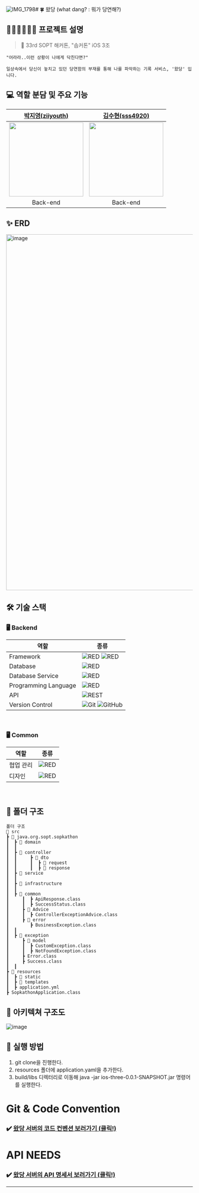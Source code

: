 ![IMG_1798](https://github.com/33th-SOPKATHON-TEAM-APP3/Server/assets/101448999/b353245e-058a-46cb-9ef4-90e05854b007)# 🍀 왔당 (what dang? : 뭐가 당연해?)


## 🙆🏻‍♀️🙅🏻‍♂️ 프로젝트 설명 
> 🌟 33rd SOPT 해커톤, "솝커톤" iOS 3조
~~~
"어라라..이런 상황이 나에게 닥친다면?"

일상속에서 당신이 놓치고 있던 당연함의 부재를 통해 나를 파악하는 기록 서비스, '왔당' 입니다.
~~~

## 💻 역할 분담 및 주요 기능
| [박지영(ziiyouth)](https://github.com/ziiyouth) | [김수현(sss4920)](https://github.com/sss4920) |
| :--------: | :--------: |
| <img src="https://github.com/ziiyouth.png" width="200px"/> | <img src="https://github.com/sss4920.png" width="200px"/> |
| Back-end | Back-end |



## ✨ ERD
<img width="961" alt="image" src="https://github.com/33th-SOPKATHON-TEAM-APP3/Server/assets/101448999/d1f2a4cd-dfcd-4e90-9173-16b2384b2f25">



<br />


## 🛠 기술 스택


### 🖥 Backend

|역할|종류|
|-|-|
|Framework|<img alt="RED" src ="https://img.shields.io/badge/SPRING-6DB33F.svg?&style=for-the-badge&logo=Spring&logoColor=white"/> <img alt="RED" src ="https://img.shields.io/badge/SPRING Boot-6DB33F.svg?&style=for-the-badge&logo=SpringBoot&logoColor=white"/>|
|Database|<img alt="RED" src ="https://img.shields.io/badge/Mysql-003545.svg?&style=for-the-badge&logo=Mysql&logoColor=white"/>|
|Database Service|<img alt="RED" src ="https://img.shields.io/badge/Amazon Rds-527FFF.svg?&style=for-the-badge&logo=AmazonRds&logoColor=white"/>|
|Programming Language|<img alt="RED" src ="https://img.shields.io/badge/JAVA-004027.svg?&style=for-the-badge&logo=Jameson&logoColor=white"/>|
|API|![REST](https://img.shields.io/badge/Rest-4B3263?style=for-the-badge&logo=rest&logoColor=white)                                     
|Version Control|![Git](https://img.shields.io/badge/git-%23F05033.svg?style=for-the-badge&logo=git&logoColor=white) ![GitHub](https://img.shields.io/badge/github-%23121011.svg?style=for-the-badge&logo=github&logoColor=white) |
<br />


### 🖥 Common
|역할|종류|
|-|-|
|협업 관리|<img alt="RED" src ="https://img.shields.io/badge/Notion-000000.svg?&style=for-the-badge&logo=Notion&logoColor=white"/> |
|디자인|<img alt="RED" src ="https://img.shields.io/badge/Figma-F24E1E.svg?&style=for-the-badge&logo=Figma&logoColor=white"/>|

<br />


## 📂 폴더 구조
```
폴더 구조
📂 src
┣ 📂 java.org.sopt.sopkathon
┃  ┣ 📂 domain
┃  ┃
┃  ┣ 📂 controller
┃  ┃     ┣ 📂 dto
┃  ┃     ┃  ┣ 📂 request
┃  ┃     ┃  ┣ 📂 response
┃  ┣ 📂 service
┃  ┃
┃  ┣ 📂 infrastructure
┃  ┃
┃  ┣ 📂 common
┃     ┃  ┣ ApiResponse.class
┃     ┃  ┣ SuccessStatus.class
┃     ┣ 📂 Advice
┃     ┃  ┣ ControllerExceptionAdvice.class
┃     ┣ 📂 error
┃        ┣ BusinessException.class
┃  ┃
┃  ┣ 📂 exception
┃     ┣ 📂 model
┃     ┃  ┣ CustomException.class
┃     ┃  ┣ NotFoundException.class
┃     ┣ Error.class
┃     ┣ Success.class
┃  ┃
┣ 📂 resources
┃  ┣ 📂 static
┃  ┣ 📂 templates
┃  ┣ application.yml
┣ SopkathonApplication.class

```
## 📢 아키텍쳐 구조도
![image](https://github.com/33th-SOPKATHON-TEAM-APP3/Server/assets/101448999/b191d373-e8bd-4c62-8fef-dd5fc0873090)


## 📢 실행 방법
1. git clone을 진행한다.
2. resources 폴더에 application.yaml을 추가한다.
3. build/libs 디렉터리로 이동해 java -jar ios-three-0.0.1-SNAPSHOT.jar 명령어를 실행한다.

# Git & Code Convention
### ✔️ [ 왔당 서버의 코드 컨벤션 보러가기 (클릭!) ](https://merciful-goldenrod-955.notion.site/Git-Convention-640d833fea504eb4aec83cf9cc52be4c?pvs=4)


# API NEEDS
### ✔️ [ 왔당 서버의 API 명세서 보러가기 (클릭!) ](https://merciful-goldenrod-955.notion.site/API-1448b24b8cb94e1d9c12df0e013dd1f3?pvs=4)

---
